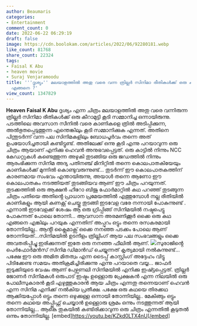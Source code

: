 ```yaml
---
author: Beaumaris
categories:
- Entertainment
comment_count: 0
date: 2022-06-22 06:29:19
draft: false
image: https://cdn.boolokam.com/articles/2022/06/92280181.webp
like_count: 81768
share_count: 22324
tags:
- Faisal K Abu
- heaven movie
- Suraj Venjaramoodu
title: '''ദൃശ്യം'' മലയാളത്തിൽ അതു വരെ വന്ന ത്രില്ലർ സിനിമാ രീതികൾക്ക് ഒരു കീറാമുട്ടിയയാതി
  എങ്ങനെ ?'
view_count: 1347829
---
```


**Heaven** **Faisal K Abu** ദൃശ്യം എന്ന ചിത്രം മലയാളത്തിൽ അതു വരെ വന്നിരുന്ന ത്രില്ലർ സിനിമാ രീതികൾക്ക് ഒരു കീറാമുട്ടി കൂടി സമ്മാനിച്ച ഒന്നായിരുന്നു. പടത്തിലെ അവസാന സീനിൽ വരെ കാണികളെ ത്രിൽ അടിപ്പിക്കുന്ന, അൽഭുതപ്പെടുത്തുന്ന എന്തെങ്കിലും കൂടി സമ്മാനിക്കുക എന്നത്. അതിനെ പിന്തുടർന്ന് വന്ന പല സിനിമകളിലും ബോധപൂർവം തന്നെ അത് ഉപയോഗിച്ചതായി കണ്ടിട്ടുണ്ട്. അതിലേക്ക് ഒന്നു കൂടി എന്നു പറയാവുന്ന ഒരു ചിത്രം ആയാണ് എനിക്കു ഹെവൻ അനുഭവപ്പെട്ടത്. ഒരു കാട്ടിൽ നിന്നും NCC കേഡറ്റുകൾ കണ്ടെത്തുന്ന അഴുകി തുടങ്ങിയ ഒരു ജഡത്തിൽ നിന്നും ആരംഭിക്കുന്ന സിനിമ അദ്യ പതിനഞ്ച് മിനിറ്റിൽ തന്നെ കൊലപാതകിയേയും കാണികൾക്ക് മുന്നിൽ കൊണ്ടുവരുന്നുണ്ട്... തുടർന്ന് ഈ കൊലപാതകത്തിന് കാരണമായ സംഭവം എന്തായിരുന്നു, അയാൾ തന്നെ ആണോ ഈ കൊലപാതകം നടത്തിയത് തുടങ്ങിയവ ആണ് ഈ ചിത്രം പറയുന്നത്. തുടക്കത്തിൽ ഒരു ആക്ഷൻ ഹീറോ ബിജു ഫോർമാറ്റിൽ കഥ പറഞ്ഞ് തുടങ്ങുന്ന ചിത്രം പതിയെ അതിൻ്റെ പ്രാധാന പ്രമേയത്തിൽ എത്തുമ്പോൾ നല്ല രീതിയിൽ കാണികളും ആയി കണക്റ്റ് ചെയ്തു തുടങ്ങി ഇടവേള വരേ നന്നായി പോകുന്നുണ്ട് . എന്നാൽ ഇടവേളക്ക് ശേഷം ആ ഒരു ഗ്രിപ്പിങ്ങ് സിനിമയിൽ നഷ്ടപെട്ടു പോകുന്നത് പോലെ തോന്നി... ആവസാന അരമണിക്കൂർ ഒക്കെ ഒരു കഥ എങ്ങനെ എങ്കിലും പറയുക എന്നതിന് അപ്പുറം ഒട്ടും തന്നെ രസകരമായി തോന്നിയില്ല.. ആൻ്റി ക്ലൈമാക്സ് ഒക്കെ നനഞ്ഞ പടക്കം പോലെ ആണ് തോന്നിയത്...സിനിമയിൽ ഉടനീളം ത്രില്ലിംഗ് ആയ പല സംഭവങ്ങളും ഒക്കെ അവതരിപ്പിച്ചു ഇരിക്കുന്നത് ഇതേ ഒരു നനഞ്ഞ ഫീലിൽ ആണ്. ![](https://cdn.boolokam.com/articles/2022/06/92280181.webp)സുരാജിൻ്റെ പെർഫോർമൻസ് സിനിമ ഡിമാൻഡ് ചെയ്യുന്നത് കൃത്യമായി നൽകുന്നുണ്ട്... പക്ഷേ ഈ ഒരു അമിത മിതത്വം എന്ന ടൈപ്പ് കാസ്റ്റിംഗ് അദ്ദേഹം വിട്ടു പിടിക്കേണ്ട സമയം അതിക്രമിച്ചിരിക്കുന്നു എന്നു പറയാതെ വയ്യ... ജാഫർ ഇടുക്കിയുടെ വേഷം ആണ് പേഴ്സണലി സിനിമയിൽ എനിക്കു ഇഷ്ട്ടപ്പെട്ടത്. ത്രില്ലർ ജോണർ സിനിമകൾ ഒരുപാട് ഇഷ്ടം ഉള്ളൊരു പ്രേക്ഷകൻ എന്ന നിലയിൽ ഒരു പോലീസുകാരൻ കൂടി എഴുത്തുകാരൻ ആയ ചിത്രം എന്നതു തന്നെയാണ് ഹെവൻ എന്ന സിനിമ എനിക്ക് നൽകിയ പ്രതീക്ഷ. പക്ഷേ ഒരു കഥയെ തിരക്കഥ ആക്കിയപ്പോൾ ഒട്ടും തന്നെ ഒഴുക്കുള്ള ഒന്നായി തോന്നിയില്ല.. മേകിങ്ങും ഒട്ടും തന്നെ കഥയെ അപ്പ്ലിഫ്റ്റ് ചെയ്യാൻ ഉള്ളൊരു ശ്രമം ഒന്നും നടത്തുന്നത് ആയി തോന്നിയില്ല... ആകെ തുകയിൽ കണ്ടിരിക്കാവുന്ന ഒരു ചിത്രം എന്നതിൽ കൂടുതൽ ഒന്നും തോന്നിയില്ല. [embed]https://youtu.be/KZkd0LTX4nU[/embed]